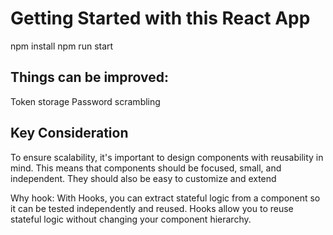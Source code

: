# Getting Started with this React App
npm install
npm run start


## Things can be improved:
Token storage
Password scrambling

## Key Consideration
To ensure scalability, it's important to design components with reusability in mind. This means that components should be focused, small, and independent. They should also be easy to customize and extend

Why hook: With Hooks, you can extract stateful logic from a component so it can be tested independently and reused. Hooks allow you to reuse stateful logic without changing your component hierarchy. 
